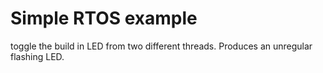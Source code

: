 # Simple RTOS example

toggle the build in LED from two different threads. Produces an unregular flashing LED.